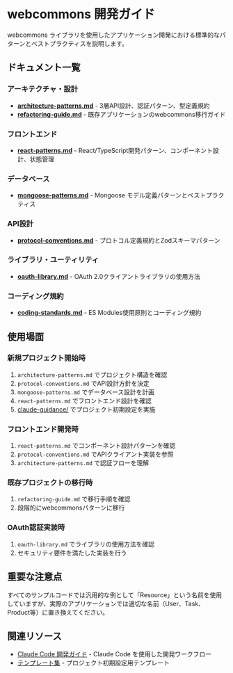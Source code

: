 # webcommons 開発ガイド

webcommons ライブラリを使用したアプリケーション開発における標準的なパターンとベストプラクティスを説明します。

## ドキュメント一覧

### アーキテクチャ・設計
- **[architecture-patterns.md](./architecture-patterns.md)** - 3層API設計、認証パターン、型定義規約
- **[refactoring-guide.md](./refactoring-guide.md)** - 既存アプリケーションのwebcommons移行ガイド

### フロントエンド
- **[react-patterns.md](./react-patterns.md)** - React/TypeScript開発パターン、コンポーネント設計、状態管理

### データベース
- **[mongoose-patterns.md](./mongoose-patterns.md)** - Mongoose モデル定義パターンとベストプラクティス

### API設計
- **[protocol-conventions.md](./protocol-conventions.md)** - プロトコル定義規約とZodスキーマパターン

### ライブラリ・ユーティリティ
- **[oauth-library.md](./oauth-library.md)** - OAuth 2.0クライアントライブラリの使用方法

### コーディング規約
- **[coding-standards.md](./coding-standards.md)** - ES Modules使用原則とコーディング規約

## 使用場面

### 新規プロジェクト開始時
1. `architecture-patterns.md` でプロジェクト構造を確認
2. `protocol-conventions.md` でAPI設計方針を決定
3. `mongoose-patterns.md` でデータベース設計を計画
4. `react-patterns.md` でフロントエンド設計を確認
5. [claude-guidance/](../claude-guidance/) でプロジェクト初期設定を実施

### フロントエンド開発時
1. `react-patterns.md` でコンポーネント設計パターンを確認
2. `protocol-conventions.md` でAPIクライアント実装を参照
3. `architecture-patterns.md` で認証フローを理解

### 既存プロジェクトの移行時
1. `refactoring-guide.md` で移行手順を確認
2. 段階的にwebcommonsパターンに移行

### OAuth認証実装時
1. `oauth-library.md` でライブラリの使用方法を確認
2. セキュリティ要件を満たした実装を行う

## 重要な注意点

すべてのサンプルコードでは汎用的な例として「Resource」という名前を使用していますが、実際のアプリケーションでは適切な名前（User、Task、Product等）に置き換えてください。

## 関連リソース

- [Claude Code 開発ガイド](../claude-guidance/) - Claude Code を使用した開発ワークフロー
- [テンプレート集](../templates/) - プロジェクト初期設定用テンプレート